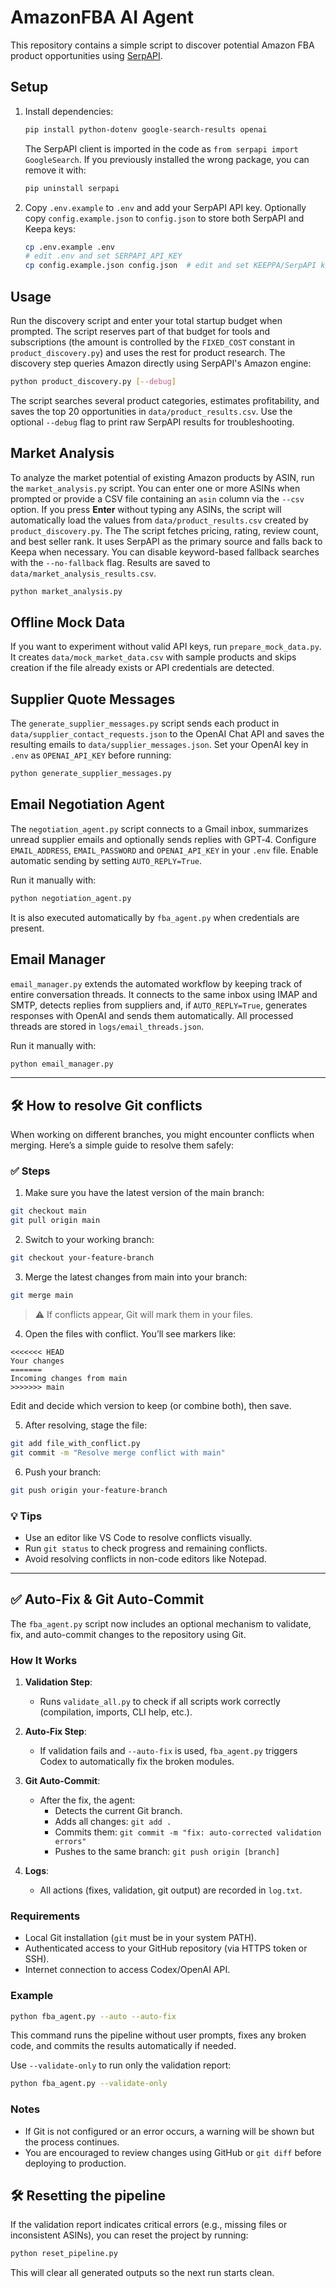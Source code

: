 # AmazonFBA AI Agent

This repository contains a simple script to discover potential Amazon FBA product opportunities using [SerpAPI](https://serpapi.com/).

## Setup
1. Install dependencies:
   ```bash
   pip install python-dotenv google-search-results openai
   ```
   The SerpAPI client is imported in the code as `from serpapi import GoogleSearch`.
   If you previously installed the wrong package, you can remove it with:
   ```bash
   pip uninstall serpapi
   ```
2. Copy `.env.example` to `.env` and add your SerpAPI API key. Optionally copy
   `config.example.json` to `config.json` to store both SerpAPI and Keepa keys:
   ```bash
   cp .env.example .env
   # edit .env and set SERPAPI_API_KEY
   cp config.example.json config.json  # edit and set KEEPPA/SerpAPI keys
   ```

## Usage
Run the discovery script and enter your total startup budget when prompted.
The script reserves part of that budget for tools and subscriptions (the amount is controlled by the `FIXED_COST` constant in `product_discovery.py`) and uses the rest for product research. The discovery step queries Amazon directly using SerpAPI's Amazon engine:


```bash
python product_discovery.py [--debug]
```

The script searches several product categories, estimates profitability, and saves the top 20 opportunities in `data/product_results.csv`. Use the optional `--debug` flag to print raw SerpAPI results for troubleshooting.

## Market Analysis
To analyze the market potential of existing Amazon products by ASIN, run the
`market_analysis.py` script. You can enter one or more ASINs when prompted or
provide a CSV file containing an `asin` column via the `--csv` option. If you
press **Enter** without typing any ASINs, the script will automatically load the
values from `data/product_results.csv` created by `product_discovery.py`. The
The script fetches pricing, rating, review count, and best seller rank. It uses
SerpAPI as the primary source and falls back to Keepa when necessary. You can
disable keyword-based fallback searches with the `--no-fallback` flag. Results
are saved to `data/market_analysis_results.csv`.

```bash
python market_analysis.py
```


## Offline Mock Data
If you want to experiment without valid API keys, run `prepare_mock_data.py`.
It creates `data/mock_market_data.csv` with sample products and skips creation
if the file already exists or API credentials are detected.

## Supplier Quote Messages
The `generate_supplier_messages.py` script sends each product in
`data/supplier_contact_requests.json` to the OpenAI Chat API and saves the
resulting emails to `data/supplier_messages.json`. Set your OpenAI key in `.env`
as `OPENAI_API_KEY` before running:

```bash
python generate_supplier_messages.py
```

## Email Negotiation Agent
The `negotiation_agent.py` script connects to a Gmail inbox, summarizes unread supplier emails and optionally sends replies with GPT‑4. Configure `EMAIL_ADDRESS`, `EMAIL_PASSWORD` and `OPENAI_API_KEY` in your `.env` file. Enable automatic sending by setting `AUTO_REPLY=True`.

Run it manually with:
```bash
python negotiation_agent.py
```
It is also executed automatically by `fba_agent.py` when credentials are present.

## Email Manager
`email_manager.py` extends the automated workflow by keeping track of entire conversation threads. It connects to the same inbox using IMAP and SMTP, detects replies from suppliers and, if `AUTO_REPLY=True`, generates responses with OpenAI and sends them automatically. All processed threads are stored in `logs/email_threads.json`.

Run it manually with:
```bash
python email_manager.py
```
---

## 🛠️ How to resolve Git conflicts

When working on different branches, you might encounter conflicts when merging. Here’s a simple guide to resolve them safely:

### ✅ Steps

1. Make sure you have the latest version of the main branch:

```bash
git checkout main
git pull origin main
```

2. Switch to your working branch:

```bash
git checkout your-feature-branch
```

3. Merge the latest changes from main into your branch:

```bash
git merge main
```

> ⚠️ If conflicts appear, Git will mark them in your files.

4. Open the files with conflict. You’ll see markers like:

```text
<<<<<<< HEAD
Your changes
=======
Incoming changes from main
>>>>>>> main
```

Edit and decide which version to keep (or combine both), then save.

5. After resolving, stage the file:

```bash
git add file_with_conflict.py
git commit -m "Resolve merge conflict with main"
```

6. Push your branch:

```bash
git push origin your-feature-branch
```

### 💡 Tips

- Use an editor like VS Code to resolve conflicts visually.
- Run `git status` to check progress and remaining conflicts.
- Avoid resolving conflicts in non-code editors like Notepad.

---

## ✅ Auto-Fix & Git Auto-Commit

The `fba_agent.py` script now includes an optional mechanism to validate, fix, and auto-commit changes to the repository using Git.

### How It Works

1. **Validation Step**:
   - Runs `validate_all.py` to check if all scripts work correctly (compilation, imports, CLI help, etc.).

2. **Auto-Fix Step**:
   - If validation fails and `--auto-fix` is used, `fba_agent.py` triggers Codex to automatically fix the broken modules.

3. **Git Auto-Commit**:
   - After the fix, the agent:
     - Detects the current Git branch.
     - Adds all changes: `git add .`
     - Commits them: `git commit -m "fix: auto-corrected validation errors"`
     - Pushes to the same branch: `git push origin [branch]`

4. **Logs**:
   - All actions (fixes, validation, git output) are recorded in `log.txt`.

### Requirements

- Local Git installation (`git` must be in your system PATH).
- Authenticated access to your GitHub repository (via HTTPS token or SSH).
- Internet connection to access Codex/OpenAI API.

### Example

```bash
python fba_agent.py --auto --auto-fix
```

This command runs the pipeline without user prompts, fixes any broken code, and commits the results automatically if needed.

Use `--validate-only` to run only the validation report:

```bash
python fba_agent.py --validate-only
```

### Notes

- If Git is not configured or an error occurs, a warning will be shown but the process continues.
- You are encouraged to review changes using GitHub or `git diff` before deploying to production.

## 🛠 Resetting the pipeline

If the validation report indicates critical errors (e.g., missing files or inconsistent ASINs),
you can reset the project by running:

```bash
python reset_pipeline.py
```
This will clear all generated outputs so the next run starts clean.
